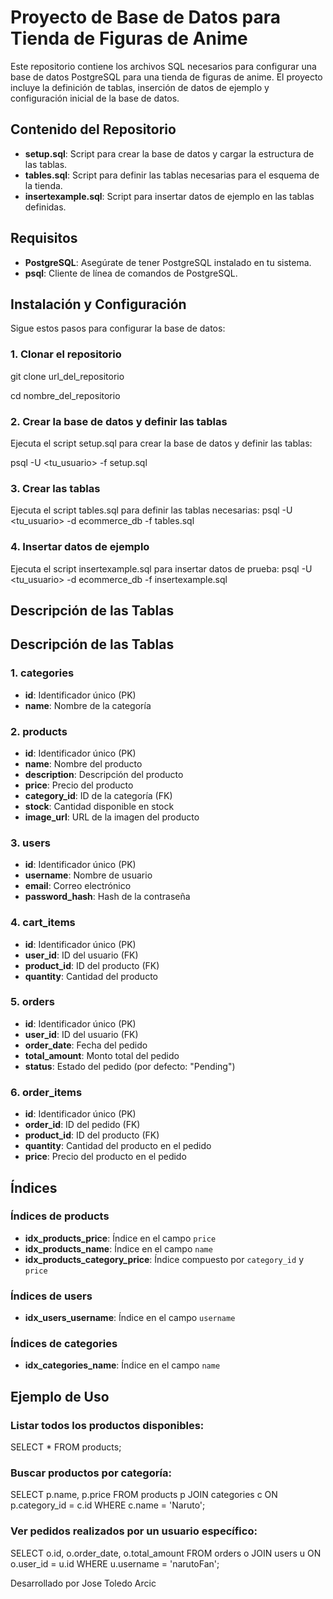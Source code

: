 # Proyecto de Base de Datos para Tienda de Figuras de Anime

Este repositorio contiene los archivos SQL necesarios para configurar una base de datos PostgreSQL para una tienda de figuras de anime. El proyecto incluye la definición de tablas, inserción de datos de ejemplo y configuración inicial de la base de datos.

## Contenido del Repositorio

- **setup.sql**: Script para crear la base de datos y cargar la estructura de las tablas.
- **tables.sql**: Script para definir las tablas necesarias para el esquema de la tienda.
- **insertexample.sql**: Script para insertar datos de ejemplo en las tablas definidas.

## Requisitos

- **PostgreSQL**: Asegúrate de tener PostgreSQL instalado en tu sistema.
- **psql**: Cliente de línea de comandos de PostgreSQL.

## Instalación y Configuración

Sigue estos pasos para configurar la base de datos:

### 1. Clonar el repositorio

git clone url_del_repositorio

cd  nombre_del_repositorio

### 2. Crear la base de datos y definir las tablas
Ejecuta el script setup.sql para crear la base de datos y definir las tablas:

psql -U <tu_usuario> -f setup.sql

### 3. Crear las tablas
Ejecuta el script tables.sql para definir las tablas necesarias:
psql -U <tu_usuario> -d ecommerce_db -f tables.sql

### 4. Insertar datos de ejemplo
Ejecuta el script insertexample.sql para insertar datos de prueba:
psql -U <tu_usuario> -d ecommerce_db -f insertexample.sql

## Descripción de las Tablas

## Descripción de las Tablas

### 1. **categories**
- **id**: Identificador único (PK)
- **name**: Nombre de la categoría

### 2. **products**
- **id**: Identificador único (PK)
- **name**: Nombre del producto
- **description**: Descripción del producto
- **price**: Precio del producto
- **category_id**: ID de la categoría (FK)
- **stock**: Cantidad disponible en stock
- **image_url**: URL de la imagen del producto

### 3. **users**
- **id**: Identificador único (PK)
- **username**: Nombre de usuario
- **email**: Correo electrónico
- **password_hash**: Hash de la contraseña

### 4. **cart_items**
- **id**: Identificador único (PK)
- **user_id**: ID del usuario (FK)
- **product_id**: ID del producto (FK)
- **quantity**: Cantidad del producto

### 5. **orders**
- **id**: Identificador único (PK)
- **user_id**: ID del usuario (FK)
- **order_date**: Fecha del pedido
- **total_amount**: Monto total del pedido
- **status**: Estado del pedido (por defecto: "Pending")

### 6. **order_items**
- **id**: Identificador único (PK)
- **order_id**: ID del pedido (FK)
- **product_id**: ID del producto (FK)
- **quantity**: Cantidad del producto en el pedido
- **price**: Precio del producto en el pedido

## Índices

### Índices de **products**
- **idx_products_price**: Índice en el campo `price`
- **idx_products_name**: Índice en el campo `name`
- **idx_products_category_price**: Índice compuesto por `category_id` y `price`

### Índices de **users**
- **idx_users_username**: Índice en el campo `username`

### Índices de **categories**
- **idx_categories_name**: Índice en el campo `name`



##  Ejemplo de Uso

### Listar todos los productos disponibles:
SELECT * FROM products;

### Buscar productos por categoría:
SELECT p.name, p.price 
FROM products p
JOIN categories c ON p.category_id = c.id
WHERE c.name = 'Naruto';

### Ver pedidos realizados por un usuario específico:
SELECT o.id, o.order_date, o.total_amount 
FROM orders o
JOIN users u ON o.user_id = u.id
WHERE u.username = 'narutoFan';

Desarrollado por Jose Toledo Arcic







